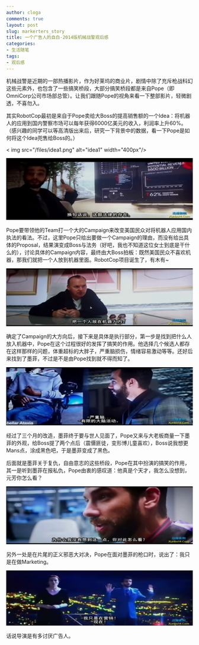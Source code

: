 ```yaml
---
author: cloga
comments: true
layout: post
slug: markerters_story
title: 一个广告人的自白-2014版机械战警观后感
categories:
- 生活随笔
tags:
- 观后感
---
```


机械战警是近期的一部热播影片，作为好莱坞的商业片，剧情中除了充斥枪战科幻这些元素外，也包含了一些搞笑桥段，大部分搞笑桥段都是来自Pope（即OmniCorp公司市场部总管）。让我们跟随Pope的视角来看一下整部影片，轻微剧透，不喜勿入。

其实RobotCop最初是来自于Pope卖给大Boss的提高销售额的一个Idea：将机器人的应用到国内警察市场可以每年获得6000亿美元的收入，利润率上升60%。（感兴趣的同学可以等高清版出来后，研究一下背景中的数据，看一下Pope是如何将这个Idea兜售给Boss的。）

< img src="/files/idea1.png" alt="idea1" width="400px"/>

![idea2](/files/idea2.png)

Pope要带领他的Team打一个大的Campaign来改变美国民众对将机器人应用国内执法的看法。不过，这里Pope只给出要做一个Campaign的理由，而没有给出具体的Proposal，结果演变成Boss与法务（好吧，我也不知道这位女士到底是干什么的），讨论具体的Campaign内容，最终由大Boss拍板：既然美国民众不喜欢机器，那我们就把一个人放到机器里面。RobotCop项目诞生了，有木有~

![roborcop](/files/idea3.png)

确定了Campaign的大方向后，接下来是具体是执行部分，第一步是找到把什么人放入机器中，Pope在这个过程很好的发挥了搞笑的作用。他选择几个候选人都存在这样那样的问题，体重超标的大胖子，严重脑损伤，情绪容易激动等等。还好后来找到了墨菲，不过是不是由Pope找到就不得而知了。

![choose_candidate](/files/choose_candidate.png)

经过了三个月的改造，墨菲终于要与世人见面了，Pope又来与大老板商量一下墨菲的外观，给Boss提了两个点后（震慑匪徒，变形博儿童喜欢），Boss说我想更Mans点，涂成黑色吧，于是墨菲变成了黑色。

后面就是墨菲关于复仇，自由意志的这些桥段，Pope在其中扮演的搞笑的作用，其一是听到墨菲在报私仇，Pope由衷的感叹道：他真是个天才，我怎么没想到，元芳你怎么看？

![genius](/files/genius.png)

另外一处是在片尾的正义邪恶大对决，Pope在面对墨菲的枪口时，说出了：我只是在做Marketing。

![marketing](/files/marketing.png)

话说导演是有多讨厌广告人。
